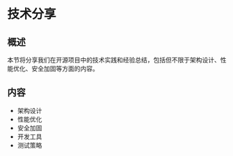 # 技术分享

## 概述

本节将分享我们在开源项目中的技术实践和经验总结，包括但不限于架构设计、性能优化、安全加固等方面的内容。

## 内容

- 架构设计
- 性能优化
- 安全加固
- 开发工具
- 测试策略